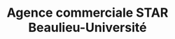 ---
title: "Agence commerciale STAR Beaulieu-Université"
url: /rennes/agence-commerciale-star-beaulieu-universite/
shop: billet
---